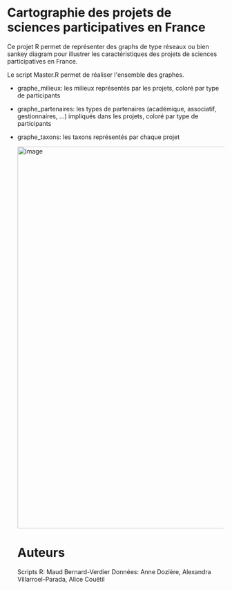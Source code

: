 # Cartographie des projets de sciences participatives en France
Ce projet R permet de représenter des graphs de type réseaux ou bien sankey diagram pour illustrer les caractéristiques des projets de sciences participatives en France. 

Le script Master.R permet de réaliser l'ensemble des graphes.  
- graphe_milieux: les milieux représentés par les projets, coloré par type de participants
- graphe_partenaires: les types de partenaires (académique, associatif, gestionnaires, ...) impliqués dans les projets, coloré par type de participants
- graphe_taxons: les taxons représentés par chaque projet

  <img width="1302" height="883" alt="image" src="https://github.com/user-attachments/assets/30cad865-8eda-409c-8236-3d77441c29a0" />


  # Auteurs
  Scripts R: Maud Bernard-Verdier
  Données: Anne Dozière, Alexandra Villarroel-Parada, Alice Couëtil
